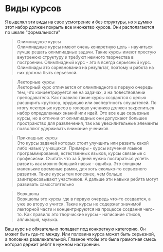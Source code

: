 # Виды курсов

Я выделял эти виды на свое усмотрение и без структуры, но я думаю этот набор должен покрыть все множетво курсов. Они располагаются по шкале "формальности"

> Олимпиадные курсы\
> Олимпиадные курсы имеют очень конкретную цель - научиться лучше решать олимпиадные задачи. Такие курсы имеют простую внутренюю структуру и требуют немного творчества в построении. Олимпиадный курс - это в всегда серьезный курс. Олимпиады это соревнования на результат, поэтому и работа на них должна быть серьезной.

> Лекторные курсы\
> Лекторный курс отличается от олимпиадного в первую очередь тем, что концентрируется не на задачах, а на повествовании преподавателя. Как правило такие курсы создаются с целью расширить кругозор, эрудицию или экспертность слушателей. По итогу лекторных курсов в головах учеников должен закрепиться набор определенных знаний или идей. Это все еще серьезные курсы, но в отличии от олимпиадных они допускают большее пространство для развлечения, так как увесилительные элементы позволяют удерживать внимание учеников

> Прикладные курсы\
> Это курсы задачей которых стоит улучшить или развить какой либо навык у учащихся. Примеры - курсы изучения языков программирования, естественных языков, курсы связаные с професиями. Считать что за 5 дней нужно постараться успеть развить как можно больший навык - ошибка. Это слишком маленькие временые рамки, для хоть сколько-то серьезного развития. Такие курсы тем полезнее, чем больше заинтересовывают участников. А дальше эти навыки ребята могут развивать самостоятельно

> Воркшопы\
> Воркшопы это курсы где в первую очередь что-то создается, а уже во вторую учится. Такие курсы не содержат значимой лекторной части и концентрируются на процессе создания чего-то. Как правило это творчиские курсы - написание стихов, апликация, музыка.

Ваш курс не обязательно попадает под конкретную категорию. Он может быть где-то между. Или половина курса может быть серьезной, а половина развлекательной. Главное чтобы это была грамотная смесь которая держит ребят в нужном настроении.
